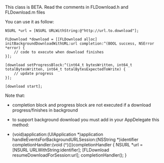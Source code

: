 This class is BETA.
Read the comments in FLDownload.h and FLDownload.m files

You can use it as follow:

    NSURL *url = [NSURL URLWithString:@"http://url.to.download"];
    
    FLDownload *download = [[FLDownload alloc] initBackgroundDownloadWithURL:url completion:^(BOOL success, NSError *error) {
        // code to execute when download finishes
    }];
    
    [download setProgressBlock:^(int64_t bytesWritten, int64_t totalBytesWritten, int64_t totalBytesExpectedToWrite) {
        // update progress
    }];
    
    [download start];
    

Note that:

- completion block and progress block are not executed if a download progress/finishes in background
- to support background download you must add in your AppDelegate this method:

 - (void)application:(UIApplication *)application handleEventsForBackgroundURLSession:(NSString *)identifier completionHandler:(void (^)())completionHandler
 {
    NSURL *url = [NSURL URLWithString:identifier];
    [FLDownload resumeDownloadForSession:url];
    completionHandler();
 }
